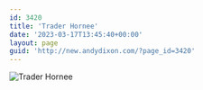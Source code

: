 ```yaml
---
id: 3420
title: 'Trader Hornee'
date: '2023-03-17T13:45:40+00:00'
layout: page
guid: 'http://new.andydixon.com/?page_id=3420'
---
```


![Trader Hornee](https://i0.wp.com/assets.g8x2.ldn.idrivee2-23.com/posters/Trader%20Hornee%2001.jpg?w=1200&ssl=1 "Trader Hornee")